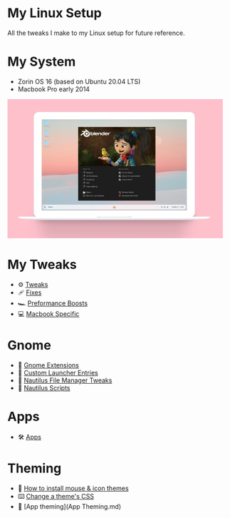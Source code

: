 # My Linux Setup
All the tweaks I make to my Linux setup for future reference.

# My System 
- Zorin OS 16 (based on Ubuntu 20.04 LTS)
- Macbook Pro early 2014

![Zorin OS](mockup.jpg)

# My Tweaks
- ⚙️ [Tweaks](Tweaks.md)
- 🩹 [Fixes](Fixes.md)
- 🏎️ [Preformance Boosts](PreformanceBoosts.md)
- 💻 [Macbook Specific](MacbookSpecific.md)

# Gnome
- 👣 [Gnome Extensions](GnomeExtensions.md)
- 👣 [Custom Launcher Entries](GnomeCustomLauncherEntries.md)
- 📁 [Nautilus File Manager Tweaks](Nautilus.md)
- 📁 [Nautilus Scripts](NautilusScripts.md)

# Apps
- 🛠️ [Apps](Apps.md)

# Theming
- 🎨 [How to install mouse & icon themes](HowToInstallMouseAndIconThemes.md)
- ⌨️ [Change a theme's CSS](ChangeAThemesCSS.md)
- 🧰 [App theming](App Theming.md)
